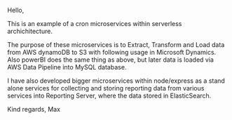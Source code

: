 Hello,

This is an example of a cron microservices within serverless archichitecture.

The purpose of these microservices is to Extract, Transform and Load data from AWS dynamoDB to S3 with following usage in Microsoft Dynamics. Also powerBI does the same thing as above, but later data is loaded via AWS Data Pipeline into MySQL database.

I have also developed bigger microservices within node/express as a stand alone services for collecting and storing reporting data from various services into Reporting Server, where the data stored in ElasticSearch.

Kind regards,
Max
